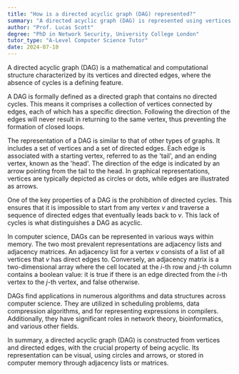 ```yaml
---
title: "How is a directed acyclic graph (DAG) represented?"
summary: "A directed acyclic graph (DAG) is represented using vertices and edges, with each edge having a direction and no cycles."
author: "Prof. Lucas Scott"
degree: "PhD in Network Security, University College London"
tutor_type: "A-Level Computer Science Tutor"
date: 2024-07-10
---
```


A directed acyclic graph (DAG) is a mathematical and computational structure characterized by its vertices and directed edges, where the absence of cycles is a defining feature.

A DAG is formally defined as a directed graph that contains no directed cycles. This means it comprises a collection of vertices connected by edges, each of which has a specific direction. Following the direction of the edges will never result in returning to the same vertex, thus preventing the formation of closed loops.

The representation of a DAG is similar to that of other types of graphs. It includes a set of vertices and a set of directed edges. Each edge is associated with a starting vertex, referred to as the 'tail', and an ending vertex, known as the 'head'. The direction of the edge is indicated by an arrow pointing from the tail to the head. In graphical representations, vertices are typically depicted as circles or dots, while edges are illustrated as arrows.

One of the key properties of a DAG is the prohibition of directed cycles. This ensures that it is impossible to start from any vertex $v$ and traverse a sequence of directed edges that eventually leads back to $v$. This lack of cycles is what distinguishes a DAG as acyclic.

In computer science, DAGs can be represented in various ways within memory. The two most prevalent representations are adjacency lists and adjacency matrices. An adjacency list for a vertex $v$ consists of a list of all vertices that $v$ has direct edges to. Conversely, an adjacency matrix is a two-dimensional array where the cell located at the $i$-th row and $j$-th column contains a boolean value: it is true if there is an edge directed from the $i$-th vertex to the $j$-th vertex, and false otherwise.

DAGs find applications in numerous algorithms and data structures across computer science. They are utilized in scheduling problems, data compression algorithms, and for representing expressions in compilers. Additionally, they have significant roles in network theory, bioinformatics, and various other fields.

In summary, a directed acyclic graph (DAG) is constructed from vertices and directed edges, with the crucial property of being acyclic. Its representation can be visual, using circles and arrows, or stored in computer memory through adjacency lists or matrices.
    